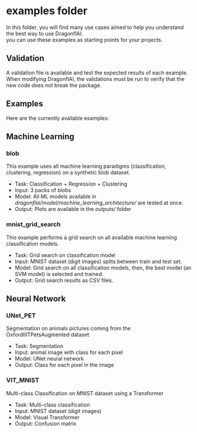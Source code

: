 # examples folder
In this folder, you will find many use cases aimed to help you understand the best way to use DragonflAI.  
you can use these examples as starting points for your projects.  

## Validation
A validation file is available and test the expected results of each example.
When modifying DragonflAI, the validations must be run to verify that the new code does not break the package.  

## Examples
Here are the currently available examples:
## Machine Learning
### blob
This example uses all machine learning paradigms (classification, clustering, regression) on a synthetic blob dataset.
- Task: Classification + Regression + Clustering 
- Input: 3 packs of blobs
- Model: All ML models available in *dragonflai/model/machine_learning_architecture/* are tested at once.
- Output: Plots are available in the *outputs/* folder 

### mnist_grid_search
This example performs a grid search on all available machine learning classification models.
- Task: Grid search on classification model
- Input: MNIST dataset (digit images) splits between train and test set.
- Model: Grid search on all classification models, then, the best model (an SVM model) is selected and trained.
- Output: Grid search results as CSV files.

## Neural Network
### UNet_PET
Segmentation on animals pictures coming from the OxfordIIITPetsAugmented dataset
- Task: Segmentation
- Input: animal image with class for each pixel
- Model: UNet neural network
- Output: Class for each pixel in the image

### VIT_MNIST
Multi-class Classification on MNIST dataset using a Transformer
- Task: Multi-class classification
- Input: MNIST dataset (digit images)
- Model: Visual Transformer
- Output: Confusion matrix
